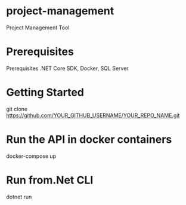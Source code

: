 # project-management
Project Management Tool
# Prerequisites
Prerequisites
.NET Core SDK, 
Docker, SQL Server
# Getting Started
git clone https://github.com/YOUR_GITHUB_USERNAME/YOUR_REPO_NAME.git
# Run the API in docker containers
docker-compose up
# Run from.Net CLI
dotnet run
